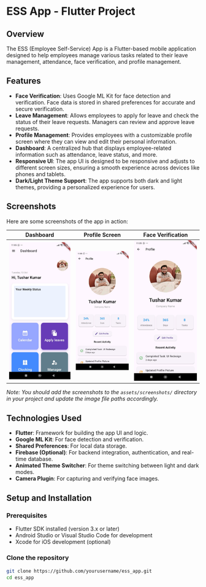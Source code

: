 # ESS App - Flutter Project

## Overview
The ESS (Employee Self-Service) App is a Flutter-based mobile application designed to help employees manage various tasks related to their leave management, attendance, face verification, and profile management.

## Features
- **Face Verification**: Uses Google ML Kit for face detection and verification. Face data is stored in shared preferences for accurate and secure verification.
- **Leave Management**: Allows employees to apply for leave and check the status of their leave requests. Managers can review and approve leave requests.
- **Profile Management**: Provides employees with a customizable profile screen where they can view and edit their personal information.
- **Dashboard**: A centralized hub that displays employee-related information such as attendance, leave status, and more.
- **Responsive UI**: The app UI is designed to be responsive and adjusts to different screen sizes, ensuring a smooth experience across devices like phones and tablets.
- **Dark/Light Theme Support**: The app supports both dark and light themes, providing a personalized experience for users.

## Screenshots
Here are some screenshots of the app in action:

| Dashboard | Profile Screen | Face Verification |
|-----------|----------------|-------------------|
| ![Dashboard Screenshot](assets/images/dashboard.jpeg) | ![Profile Screen Screenshot](assets/images/profile.jpeg) | ![Face Verification Screenshot](assets/images/profile.jpeg) |

*Note: You should add the screenshots to the `assets/screenshots/` directory in your project and update the image file paths accordingly.*

## Technologies Used
- **Flutter**: Framework for building the app UI and logic.
- **Google ML Kit**: For face detection and verification.
- **Shared Preferences**: For local data storage.
- **Firebase (Optional)**: For backend integration, authentication, and real-time database.
- **Animated Theme Switcher**: For theme switching between light and dark modes.
- **Camera Plugin**: For capturing and verifying face images.

## Setup and Installation

### Prerequisites
- Flutter SDK installed (version 3.x or later)
- Android Studio or Visual Studio Code for development
- Xcode for iOS development (optional)

### Clone the repository
```bash
git clone https://github.com/yourusername/ess_app.git
cd ess_app
